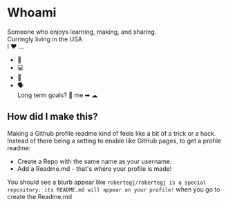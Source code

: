 # Whoami
Someone who enjoys learning, making, and sharing.  
Curringly living in the USA  
I ❤️ ...
- 🎸
- 💻
- 🦜
- 🗣  
Long term goals? 💾 me ➡ ☁ 

## How did I make this?
Making a Github profile readme kind of feels like a bit of a trick or a hack.  
Instead of there being a setting to enable like GitHub pages, to get a profile readme:  
- Create a Repo with the same name as your username.   
- Add a Readme.md - that's where your profile is made!  

You should see a blurb appear like `robertegj/robertegj is a special repository: its README.md will appear on your profile!` when you go to create the Readme.md  
